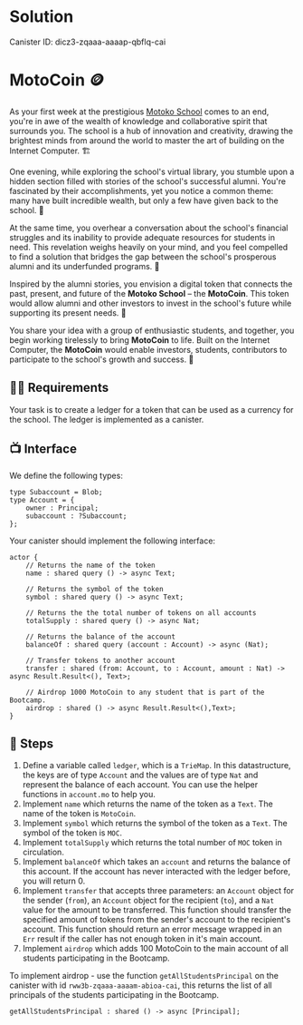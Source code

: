 # Solution

Canister ID: dicz3-zqaaa-aaaap-qbflq-cai

# MotoCoin 🪙

As your first week at the prestigious [Motoko School](https://twitter.com/MotokoSchool) comes to an end, you're in awe of the wealth of knowledge and collaborative spirit that surrounds you. The school is a hub of innovation and creativity, drawing the brightest minds from around the world to master the art of building on the Internet Computer. 🏗️

One evening, while exploring the school's virtual library, you stumble upon a hidden section filled with stories of the school's successful alumni. You're fascinated by their accomplishments, yet you notice a common theme: many have built incredible wealth, but only a few have given back to the school. 🫢

At the same time, you overhear a conversation about the school's financial struggles and its inability to provide adequate resources for students in need. This revelation weighs heavily on your mind, and you feel compelled to find a solution that bridges the gap between the school's prosperous alumni and its underfunded programs. 💸

Inspired by the alumni stories, you envision a digital token that connects the past, present, and future of the **Motoko School** – the **MotoCoin**. This token would allow alumni and other investors to invest in the school's future while supporting its present needs. 🌱

You share your idea with a group of enthusiastic students, and together, you begin working tirelessly to bring **MotoCoin** to life. Built on the Internet Computer, the **MotoCoin** would enable investors, students, contributors to participate to the school's growth and success. 🚀

## 🧑‍🏫 Requirements

Your task is to create a ledger for a token that can be used as a currency for the school. The ledger is implemented as a canister.

## 📺 Interface

We define the following types:

```motoko
type Subaccount = Blob;
type Account = {
    owner : Principal;
    subaccount : ?Subaccount;
};
```

Your canister should implement the following interface:

```motoko
actor {
    // Returns the name of the token
    name : shared query () -> async Text;

    // Returns the symbol of the token
    symbol : shared query () -> async Text;

    // Returns the the total number of tokens on all accounts
    totalSupply : shared query () -> async Nat;

    // Returns the balance of the account
    balanceOf : shared query (account : Account) -> async (Nat);

    // Transfer tokens to another account
    transfer : shared (from: Account, to : Account, amount : Nat) -> async Result.Result<(), Text>;

    // Airdrop 1000 MotoCoin to any student that is part of the Bootcamp.
    airdrop : shared () -> async Result.Result<(),Text>;
}
```

## 📒 Steps

1. Define a variable called `ledger`, which is a `TrieMap`. In this datastructure, the keys are of type `Account` and the values are of type `Nat` and represent the balance of each account. You can use the helper functions in `account.mo` to help you.
2. Implement `name` which returns the name of the token as a `Text`. The name of the token is `MotoCoin`.
3. Implement `symbol` which returns the symbol of the token as a `Text`. The symbol of the token is `MOC`.
4. Implement `totalSupply` which returns the total number of `MOC` token in circulation.
5. Implement `balanceOf` which takes an `account` and returns the balance of this account. If the account has never interacted with the ledger before, you will return 0.
6. Implement `transfer` that accepts three parameters: an `Account` object for the sender (`from`), an `Account` object for the recipient (`to`), and a `Nat` value for the amount to be transferred. This function should transfer the specified amount of tokens from the sender's account to the recipient's account. This function should return an error message wrapped in an `Err` result if the caller has not enough token in it's main account.
7. Implement `airdrop` which adds 100 MotoCoin to the main account of all students participating in the Bootcamp.

To implement airdrop - use the function `getAllStudentsPrincipal` on the canister with id `rww3b-zqaaa-aaaam-abioa-cai`, this returns the list of all principals of the students participating in the Bootcamp.

```motoko
getAllStudentsPrincipal : shared () -> async [Principal];
```
